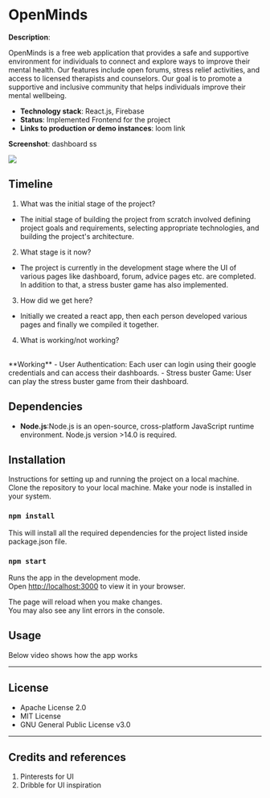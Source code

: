 # OpenMinds

**Description**:  

OpenMinds is a free web application that provides a safe and supportive environment for individuals to connect and explore ways to improve their mental health. Our features include open forums, stress relief activities, and access to licensed therapists and counselors. Our goal is to promote a supportive and inclusive community that helps individuals improve their mental wellbeing.



  - **Technology stack**: React.js, Firebase
  - **Status**:  Implemented Frontend for the project
  - **Links to production or demo instances**: loom link


**Screenshot**: dashboard ss

![](https://raw.githubusercontent.com/cfpb/open-source-project-template/main/screenshot.png)

## Timeline

1. What was the initial stage of the project?
- The initial stage of building the project from scratch involved defining project goals and requirements, selecting appropriate technologies, and building the project's architecture.
2. What stage is it now?
- The project is currently in the development stage where the UI of various pages like dashboard, forum, advice pages etc. are completed. In addition to that, a stress buster game has also implemented.
3. How did we get here?
- Initially we created a react app, then each person developed various pages and finally we compiled it together.
4. What is working/not working?
<br>
**Working**
- User Authentication: Each user can login using their google credentials and can access their dashboards. 
- Stress buster Game: User can play the stress buster game from their dashboard.
<br>

## Dependencies

- **Node.js**:Node.js is an open-source, cross-platform JavaScript runtime environment. Node.js version >14.0 is required.

## Installation

Instructions for setting up and running the project on a local machine.
<br>Clone the repository to your local machine. Make your node is installed in your system.

### `npm install`

This will install all the required dependencies for the project listed inside package.json file.

### `npm start`

Runs the app in the development mode.\
Open [http://localhost:3000](http://localhost:3000) to view it in your browser.

The page will reload when you make changes.\
You may also see any lint errors in the console. 


## Usage

Below video shows how the app works

----

## License

- Apache License 2.0
- MIT License
- GNU General Public License v3.0


----

## Credits and references

1. Pinterests for UI
2. Dribble for UI inspiration

